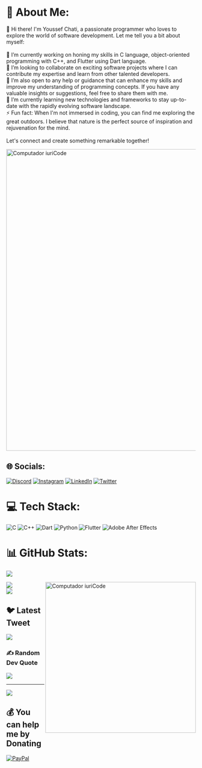 # 💫 About Me:
👋 Hi there! I'm Youssef Chati, a passionate programmer who loves to explore the world of software development. Let me tell you a bit about myself:<br><br>🔭 I’m currently working on honing my skills in C language, object-oriented programming with C++, and Flutter using Dart language.<br>👯 I’m looking to collaborate on exciting software projects where I can contribute my expertise and learn from other talented developers.<br>🤝 I’m also open to any help or guidance that can enhance my skills and improve my understanding of programming concepts. If you have any valuable insights or suggestions, feel free to share them with me.<br>🌱 I’m currently learning new technologies and frameworks to stay up-to-date with the rapidly evolving software landscape. <br>⚡ Fun fact: When I'm not immersed in coding, you can find me exploring the great outdoors. I believe that nature is the perfect source of inspiration and rejuvenation for the mind.<br><br>Let's connect and create something remarkable together!

<img src="https://i.pinimg.com/originals/77/ca/a3/77caa32884d735d439ade45ba37feaf2.gif" min-width="800px" max-width="800px" width="800px" align="center" alt="Computador iuriCode">


## 🌐 Socials:
[![Discord](https://img.shields.io/badge/Discord-%237289DA.svg?logo=discord&logoColor=white)](https://discord.gg/kaiito#8057) [![Instagram](https://img.shields.io/badge/Instagram-%23E4405F.svg?logo=Instagram&logoColor=white)](https://instagram.com/youssef.vfx) [![LinkedIn](https://img.shields.io/badge/LinkedIn-%230077B5.svg?logo=linkedin&logoColor=white)](https://linkedin.com/in/linkedin.com/in/youssef-chati/) [![Twitter](https://img.shields.io/badge/Twitter-%231DA1F2.svg?logo=Twitter&logoColor=white)](https://twitter.com/@Certifiekacchan) 

# 💻 Tech Stack:
![C](https://img.shields.io/badge/c-%2300599C.svg?style=for-the-badge&logo=c&logoColor=white) ![C++](https://img.shields.io/badge/c++-%2300599C.svg?style=for-the-badge&logo=c%2B%2B&logoColor=white) ![Dart](https://img.shields.io/badge/dart-%230175C2.svg?style=for-the-badge&logo=dart&logoColor=white) ![Python](https://img.shields.io/badge/python-3670A0?style=for-the-badge&logo=python&logoColor=ffdd54) ![Flutter](https://img.shields.io/badge/Flutter-%2302569B.svg?style=for-the-badge&logo=Flutter&logoColor=white) ![Adobe After Effects](https://img.shields.io/badge/Adobe%20After%20Effects-9999FF.svg?style=for-the-badge&logo=Adobe%20After%20Effects&logoColor=white)

# 📊 GitHub Stats:
![](https://github-readme-stats.vercel.app/api?username=YoussefChati&theme=tokyonight&hide_border=true&include_all_commits=true&count_private=false)<br/>

<img src="[https://i.pinimg.com/originals/77/ca/a3/77caa32884d735d439ade45ba37feaf2.gif](https://animesher.com/orig/1/129/1292/12928/animesher.com_detective-conan-kaito-1412-magic-kaito-1292871.gif)" min-width="400px" max-width="400px" width="400px" align="right" alt="Computador iuriCode">

![](https://github-readme-streak-stats.herokuapp.com/?user=YoussefChati&theme=tokyonight&hide_border=true)<br/>
![](https://github-readme-stats.vercel.app/api/top-langs/?username=YoussefChati&theme=tokyonight&hide_border=true&include_all_commits=true&count_private=false&layout=compact)

## 🐦 Latest Tweet
[![](https://gtce.itsvg.in/api?username=@Certifiekacchan)](https://github.com/VishwaGauravIn/github-twitter-card-embed)

### ✍️ Random Dev Quote
![](https://quotes-github-readme.vercel.app/api?type=horizontal&theme=radical)

---
[![](https://visitcount.itsvg.in/api?id=YoussefChati&icon=0&color=0)](https://visitcount.itsvg.in)

  ## 💰 You can help me by Donating
  [![PayPal](https://img.shields.io/badge/PayPal-00457C?style=for-the-badge&logo=paypal&logoColor=white)](https://paypal.me/PayPal.Me/YoussefChati) 

  
<!-- Proudly created with GPRM ( https://gprm.itsvg.in ) -->
